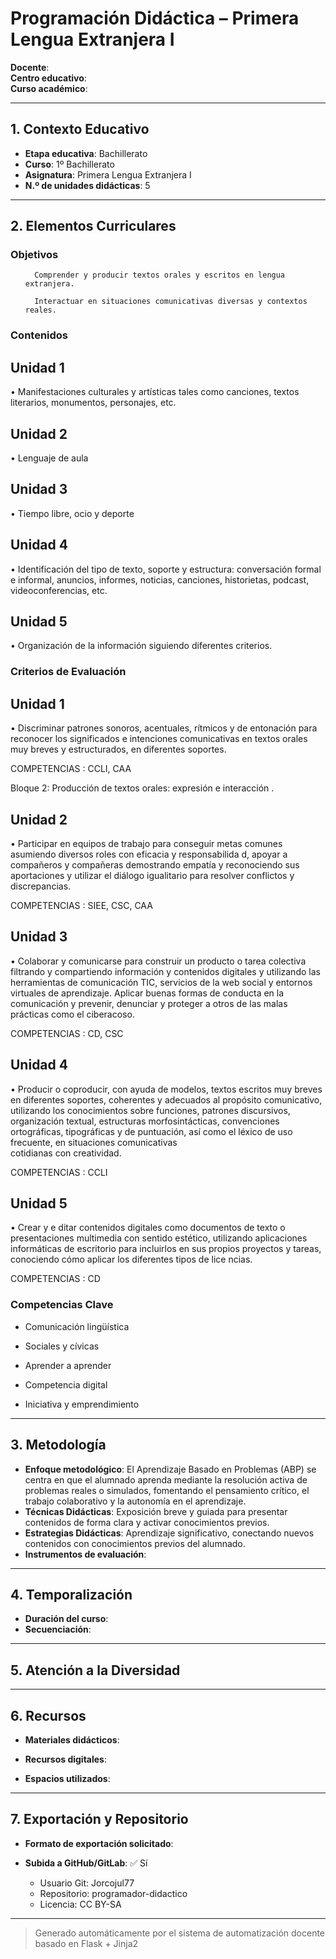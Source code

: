 # Programación Didáctica – Primera Lengua Extranjera I

**Docente**:   
**Centro educativo**:   
**Curso académico**:   

---

## 1. Contexto Educativo

- **Etapa educativa**: Bachillerato
- **Curso**: 1º Bachillerato
- **Asignatura**: Primera Lengua Extranjera I
- **N.º de unidades didácticas**: 5

---
## 2. Elementos Curriculares

<h3>Objetivos</h3>


  <ul>
    
      Comprender y producir textos orales y escritos en lengua extranjera.
    
      Interactuar en situaciones comunicativas diversas y contextos reales.
    
  </ul>


### Contenidos

## Unidad 1
• Manifestaciones culturales y artísticas tales como canciones, textos literarios, 
monumentos, personajes, etc.

## Unidad 2
• Lenguaje de  aula

## Unidad 3
• Tiempo libre, ocio y deporte

## Unidad 4
• Identificación del tipo de texto, soporte y estructura: conversación formal e 
informal, anuncios, informes, noticias, canciones, historietas, podcast, 
videoconferencias, etc.

## Unidad 5
• Organización de la información siguiendo diferentes criterios.


### Criterios de Evaluación

## Unidad 1
• Discriminar patrones sonoros, acentuales, rítmicos y de  entonación para 
reconocer los significados e intenciones comunicativas en textos orales muy 
breves y estructurados, en diferentes soportes.  
 
COMPETENCIAS : CCLI, CAA  
 
 
Bloque 2: Producción de textos orales: expresión e interacción .

## Unidad 2
• Participar en equipos de trabajo para conseguir metas comunes asumiendo 
diversos roles con eficacia y responsabilida d, apoyar a compañeros y 
compañeras demostrando empatía y reconociendo sus aportaciones y utilizar el 
diálogo igualitario para resolver conflictos y discrepancias.  
 
COMPETENCIAS : SIEE, CSC, CAA

## Unidad 3
• Colaborar y comunicarse para construir un producto o tarea colectiva filtrando y 
compartiendo información y contenidos digitales y utilizando las herramientas  de 
comunicación TIC, servicios de la web social y entornos virtuales de aprendizaje. 
Aplicar buenas formas de conducta en la comunicación y prevenir, denunciar y 
proteger a otros de las malas prácticas como el ciberacoso.  
 
COMPETENCIAS : CD, CSC

## Unidad 4
• Producir o coproducir, con ayuda de modelos, textos escritos muy breves en 
diferentes soportes, coherentes y adecuados al propósito comunicativo, 
utilizando los conocimientos sobre funciones, patrones discursivos, organización 
textual, estructuras morfosintácticas, convenciones ortográficas, tipográficas y 
de puntuación, así como el léxico de uso frecuente, en situaciones comunicativas  
cotidianas con creatividad.  
 
COMPETENCIAS : CCLI

## Unidad 5
• Crear y e ditar contenidos digitales como documentos de texto o presentaciones 
multimedia con sentido estético, utilizando aplicaciones informáticas de escritorio 
para incluirlos en sus propios proyectos y tareas, conociendo cómo aplicar los 
diferentes tipos de lice ncias.  
 
COMPETENCIAS : CD


### Competencias Clave


- Comunicación lingüística

- Sociales y cívicas

- Aprender a aprender

- Competencia digital

- Iniciativa y emprendimiento



---

## 3. Metodología

- **Enfoque metodológico**: El Aprendizaje Basado en Problemas (ABP) se centra en que el alumnado aprenda mediante la resolución activa de problemas reales o simulados, fomentando el pensamiento crítico, el trabajo colaborativo y la autonomía en el aprendizaje.
- **Técnicas Didácticas**: Exposición breve y guiada para presentar contenidos de forma clara y activar conocimientos previos.
- **Estrategias Didácticas**: Aprendizaje significativo, conectando nuevos contenidos con conocimientos previos del alumnado.
- **Instrumentos de evaluación**: 

---

## 4. Temporalización

- **Duración del curso**: 
- **Secuenciación**:  
  

---

## 5. Atención a la Diversidad



---

## 6. Recursos

- **Materiales didácticos**:  
  
- **Recursos digitales**:  
  
- **Espacios utilizados**: 

---

## 7. Exportación y Repositorio

- **Formato de exportación solicitado**: 
- **Subida a GitHub/GitLab**: ✅ Sí

  - Usuario Git: Jorcojul77
  - Repositorio: programador-didactico
  - Licencia: CC BY-SA


---

> Generado automáticamente por el sistema de automatización docente basado en Flask + Jinja2